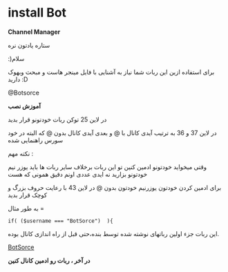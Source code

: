 
# install Bot


<b>Channel Manager</b>


ستاره یادتون نره




:)سلام


برای استفاده ازین این ربات شما نیاز به آشنایی با فایل مینجر هاست و مبحث وبهوک دارید :D

@Botsorce️

<b>آموزش نصب</b>

در لاین 25 توکن ربات خودتونو قرار بدید

در لاین 37 و 36 به ترتیب آیدی کانال با @ و بعدی آیدی کانال بدون @
که البته در خود سورس راهنمایی شده

نکته مهم :

وقتی میخواید خودتونو ادمین کنین تو این ربات برخلاف سایر ربات ها باید یوزر نیم خودتونو بزارید نه ایدی عددی 
اونم دقیق همونی که هست

برای ادمین کردن خودتون یوزرنیم خودتون بدون @ در لاین 43 با رعایت حروف بزرگ و کوچک قرار بدید

به طور مثال =

	if( ($username === "BotSorce")  ){

این ربات جزء اولین رباتهای نوشته شده توسط بنده،حتی قبل از راه اندازی کانال بوده.

[BotSorce](https://t.me/botsorce)

<b>در آخر ، ربات رو ادمین کانال کنین</b>
